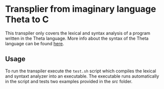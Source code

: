 # Transplier from imaginary language Theta to C
This transpiler only covers the lexical and syntax analysis of a program written in the Theta language. More info 
about the syntax of the Theta language can be found [here](https://github.com/gramiotis/COMP402-Transpiler/blob/main/Documentation-in-English.pdf).

## Usage
To run the transpiler execute the `test.sh` script which compiles the lexical and syntaxt analyzer into an executable.
The executable runs automatically in the script and tests two examples provided in the *src* folder.

